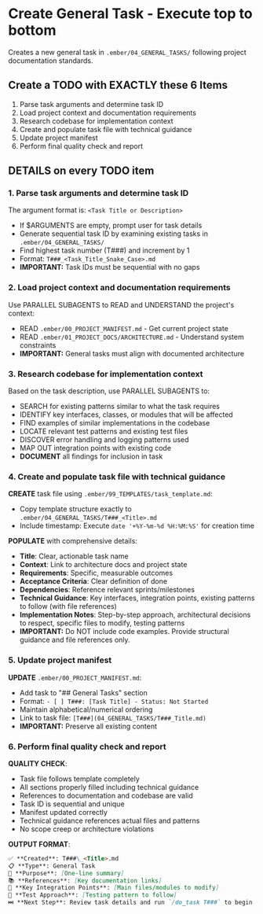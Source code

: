 # Create General Task - Execute top to bottom

Creates a new general task in `.ember/04_GENERAL_TASKS/` following project documentation standards.

## Create a TODO with EXACTLY these 6 Items

1. Parse task arguments and determine task ID
2. Load project context and documentation requirements
3. Research codebase for implementation context
4. Create and populate task file with technical guidance
5. Update project manifest
6. Perform final quality check and report

## DETAILS on every TODO item

### 1. Parse task arguments and determine task ID

The argument format is: `<Task Title or Description>`

- If $ARGUMENTS are empty, prompt user for task details
- Generate sequential task ID by examining existing tasks in `.ember/04_GENERAL_TASKS/`
- Find highest task number (T###) and increment by 1
- Format: `T###_<Task_Title_Snake_Case>.md`
- **IMPORTANT:** Task IDs must be sequential with no gaps

### 2. Load project context and documentation requirements

Use PARALLEL SUBAGENTS to READ and UNDERSTAND the project's context:

- READ `.ember/00_PROJECT_MANIFEST.md` - Get current project state
- READ `.ember/01_PROJECT_DOCS/ARCHITECTURE.md` - Understand system constraints
- **IMPORTANT:** General tasks must align with documented architecture

### 3. Research codebase for implementation context

Based on the task description, use PARALLEL SUBAGENTS to:

- SEARCH for existing patterns similar to what the task requires
- IDENTIFY key interfaces, classes, or modules that will be affected
- FIND examples of similar implementations in the codebase
- LOCATE relevant test patterns and existing test files
- DISCOVER error handling and logging patterns used
- MAP OUT integration points with existing code
- **DOCUMENT** all findings for inclusion in task

### 4. Create and populate task file with technical guidance

**CREATE** task file using `.ember/99_TEMPLATES/task_template.md`:

- Copy template structure exactly to `.ember/04_GENERAL_TASKS/T###_<Title>.md`
- Include timestamp: Execute `date '+%Y-%m-%d %H:%M:%S'` for creation time

**POPULATE** with comprehensive details:

- **Title**: Clear, actionable task name
- **Context**: Link to architecture docs and project state
- **Requirements**: Specific, measurable outcomes
- **Acceptance Criteria**: Clear definition of done
- **Dependencies**: Reference relevant sprints/milestones
- **Technical Guidance**: Key interfaces, integration points, existing patterns to follow (with file references)
- **Implementation Notes**: Step-by-step approach, architectural decisions to respect, specific files to modify, testing patterns
- **IMPORTANT:** Do NOT include code examples. Provide structural guidance and file references only.

### 5. Update project manifest

**UPDATE** `.ember/00_PROJECT_MANIFEST.md`:

- Add task to "## General Tasks" section
- Format: `- [ ] T###: [Task Title] - Status: Not Started`
- Maintain alphabetical/numerical ordering
- Link to task file: `[T###](04_GENERAL_TASKS/T###_Title.md)`
- **IMPORTANT:** Preserve all existing content

### 6. Perform final quality check and report

**QUALITY CHECK**:

- Task file follows template completely
- All sections properly filled including technical guidance
- References to documentation and codebase are valid
- Task ID is sequential and unique
- Manifest updated correctly
- Technical guidance references actual files and patterns
- No scope creep or architecture violations

**OUTPUT FORMAT**:

```markdown
✅ **Created**: T###\_<Title>.md
📋 **Type**: General Task
🎯 **Purpose**: [One-line summary]
📚 **References**: [Key documentation links]
🔧 **Key Integration Points**: [Main files/modules to modify]
🧪 **Test Approach**: [Testing pattern to follow]
⏭️ **Next Step**: Review task details and run `/do_task T###` to begin
```
